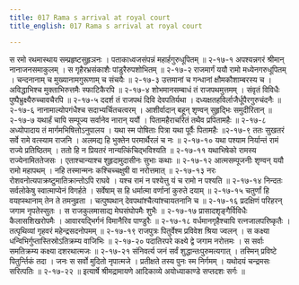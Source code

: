 ```yaml
---
title: 017 Rama s arrival at royal court
title_english: 017 Rama s arrival at royal court

---
```

<div class="audioEmbed"  caption="श्रीराम-हरिसीताराममूर्ति-घनपाठिभ्यां वचनम्" src="https://archive.org/download/Ramayana-recitation-Sriram-harisItArAmamUrti-Ghanapaati-v2/Kanda_2/Kanda_2_AYK-017-Rama_Gamanam.mp3"></div>
स रमो रथमास्थाय सम्प्रहृष्टसुहृञनः ।  
पताकाध्वजसंपन्नं महार्हगुरुधूपितम् ॥ २-१७-१  
अपश्यन्नगरं श्रीमान् नानाजनसमाकुलम् ।  
स गृहैरभ्रसंकाशैः पांडुरैरुपशोभितम् ॥ २-१७-२  
राजमार्गं ययौ रामो मध्येनगरुधूपितम् ।  
चन्दनानाम् च मुख्यानामगुरूणाम् च संचयैः ॥ २-१७-३  
उत्तमानां च गन्धानां क्षौमकौशाम्बरस्य च ।  
अविद्धाभिश्च मुक्ताभिरुत्तमैः स्फाटिकैरपि ॥ २-१७-४  
शोभमानसम्बाधं तं राजपथमुत्तमम् ।  
संवृतं विविधैः पुष्पैभ्रुक्ष्यैरुच्चावचैरपि ॥ २-१७-५  
ददर्श तं राजपथं दिवि देवपतिर्यथा ।  
दध्यक्षतहविर्लाजैर्धूपैरगुरुचंदनैः ॥ २-१७-६  
नानामाल्योपगंधैश्च सदाभ्यर्चितचत्वरम् ।  
आशीर्वादान् बहून् शृण्वन् सुहृद्भिः समुदीरितान् ॥ २-१७-७  
यथार्हं चापि सम्पूज्य सर्वानेव नारान् ययौं ।  
पितामहैराचरितं तथैव प्रपितामहैः ॥ २-१७-८  
अध्योपादाय तं मार्गमभिषित्तोऽनुपालय ।  
यथा स्म पोषिताः पित्रा यथा पूर्वैः पितामहैः ॥२-१७-९  
ततः सुखतरं सर्वे रामे वत्स्याम राजनि ।  
अलमद्य हि भुक्तेन परमार्थैरलं च नः ॥ २-१७-१०  
यथा पश्याम निर्यान्तं रामं राज्ये प्रतिष्ठितम् ।  
ततो हि न प्रियतरं नान्यत्किंचिद्भविश्यति ॥ २-१७-११  
यथाभिषेको रामस्य राज्येनामिततेजसः ।  
एताश्चान्याश्च शुहृदामुदासीनः सुभाः कथाः ॥ २-१७-१२  
आत्मसम्पूजनीः शृण्वन् ययौ रामो महापथम् ।  
नहि तस्मान्मनः कश्चिच्चक्षुषी वा नरोत्तमात् ॥ २-१७-१३  
नरः रोशवनोत्यपाक्रष्टुमातिक्रान्तोऽपि राघवे ।  
यश्च रामं न पश्येत्तु यं च रामो न पश्यति ॥ २-१७-१४  
निन्दतः सर्वलोकेषु स्वात्माप्येनं विगर्हते ।  
सर्वेषाम् स हि धर्मात्मा वर्णानां कुरुते दयाम् ॥ २-१७-१५  
चतुर्णां हि वयह्स्थानाम् तेन ते तमनुव्रता ।  
चत्पुष्पथान् देवपथांश्चैत्यांश्चायतनानि च ॥ २-१७-१६  
प्रदक्षिणं परिहरन् जगाम नृपतेस्सुतः ।  
स राजकुलमासाद्य मेघसंघोपमैः शुभैः ॥ २-१७-१७  
प्रासादशृङ्गैर्विविधैः कैलासशिखरोपमैः ।  
आवारयद्भिर्गनं विमानैरिव पाण्डुरैः ॥ २-१७-१८  
वर्धमानगृहैश्चापि रत्नजालपरिष्कृतैः ।  
तत्पृथिव्यां गृहवरं महेन्द्रसदनोपमम् ॥ २-१७-१९  
राजपुत्रः पितुर्वेश्म प्रविवेश श्रिया ज्वलन् ।  
स कक्ष्या धन्विभिर्गुप्तास्तिस्रोऽतिक्रम्य वाजिभिः ॥ २-१७-२०  
पदातिरपरे कक्ष्ये द्वे जगाम नरोत्तमः ।  
स सर्वाः समतिक्रम्य कक्ष्या दशरथात्मजः ॥ २-१७-२१  
संनिवर्त्य जनं सर्वं शुद्धान्तःपुरुमत्यगात् ।  
तस्मिन् प्रविष्टे पितुर्न्तिकं तदा ।  
जनः स सर्वो मुदितो नृपात्मजे ।  
प्रतीक्षते तस्य पुनः स्म निर्गमम् ।  
यथोदयं चन्द्रमसः सरित्पतिः ॥ २-१७-२२  
॥ इत्यार्षे श्रीमद्रामायणे आदिकाव्ये अयोध्याकाण्डे सप्तदशः सर्गः ॥